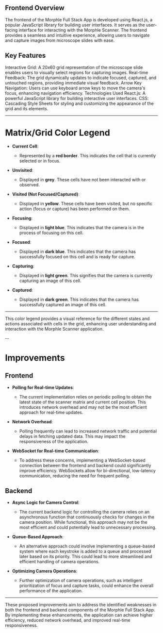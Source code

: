 ## Frontend Overview

The frontend of the Morphle Full Stack App is developed using React.js, a popular JavaScript library for building user interfaces. It serves as the user-facing interface for interacting with the Morphle Scanner. The frontend provides a seamless and intuitive experience, allowing users to navigate and capture images from microscope slides with ease.

## Key Features

Interactive Grid: A 20x60 grid representation of the microscope slide enables users to visually select regions for capturing images.
Real-time Feedback: The grid dynamically updates to indicate focused, captured, and untouched regions, providing immediate visual feedback.
Arrow Key Navigation: Users can use keyboard arrow keys to move the camera's focus, enhancing navigation efficiency.
Technologies Used
React.js: A powerful JavaScript library for building interactive user interfaces.
CSS: Cascading Style Sheets for styling and customizing the appearance of the grid and its elements.

---

# Matrix/Grid Color Legend

- **Current Cell**:
  - Represented by a **red border**. This indicates the cell that is currently selected or in focus.

- **Unvisited**:
  - Displayed in **grey**. These cells have not been interacted with or observed.

- **Visited (Not Focused/Captured)**:
  - Displayed in **yellow**. These cells have been visited, but no specific action (focus or capture) has been performed on them.

- **Focusing**:
  - Displayed in **light blue**. This indicates that the camera is in the process of focusing on this cell.

- **Focused**:
  - Displayed in **dark blue**. This indicates that the camera has successfully focused on this cell and is ready for capture.

- **Capturing**:
  - Displayed in **light green**. This signifies that the camera is currently capturing an image of this cell.

- **Captured**:
  - Displayed in **dark green**. This indicates that the camera has successfully captured an image of this cell.

---

This color legend provides a visual reference for the different states and actions associated with cells in the grid, enhancing user understanding and interaction with the Morphle Scanner application.

--
# Improvements

## Frontend

- **Polling for Real-time Updates**:
    - The current implementation relies on periodic polling to obtain the latest state of the scanner matrix and current cell position. This introduces network overhead and may not be the most efficient approach for real-time updates.

- **Network Overhead**:
    - Polling frequently can lead to increased network traffic and potential delays in fetching updated data. This may impact the responsiveness of the application.

- **WebSocket for Real-time Communication**:
    - To address these concerns, implementing a WebSocket-based connection between the frontend and backend could significantly improve efficiency. WebSockets allow for bi-directional, low-latency communication, reducing the need for frequent polling.

## Backend

- **Async Logic for Camera Control**:
    - The current backend logic for controlling the camera relies on an asynchronous function that continuously checks for changes in the camera position. While functional, this approach may not be the most efficient and could potentially lead to unnecessary processing.

- **Queue-Based Approach**:
    - An alternative approach could involve implementing a queue-based system where each keystroke is added to a queue and processed later based on its priority. This could lead to more streamlined and efficient handling of camera operations.

- **Optimizing Camera Operations**:
    - Further optimization of camera operations, such as intelligent prioritization of focus and capture tasks, could enhance the overall performance of the application.

---

These proposed improvements aim to address the identified weaknesses in both the frontend and backend components of the Morphle Full Stack App. By implementing these enhancements, the application can achieve higher efficiency, reduced network overhead, and improved real-time responsiveness.